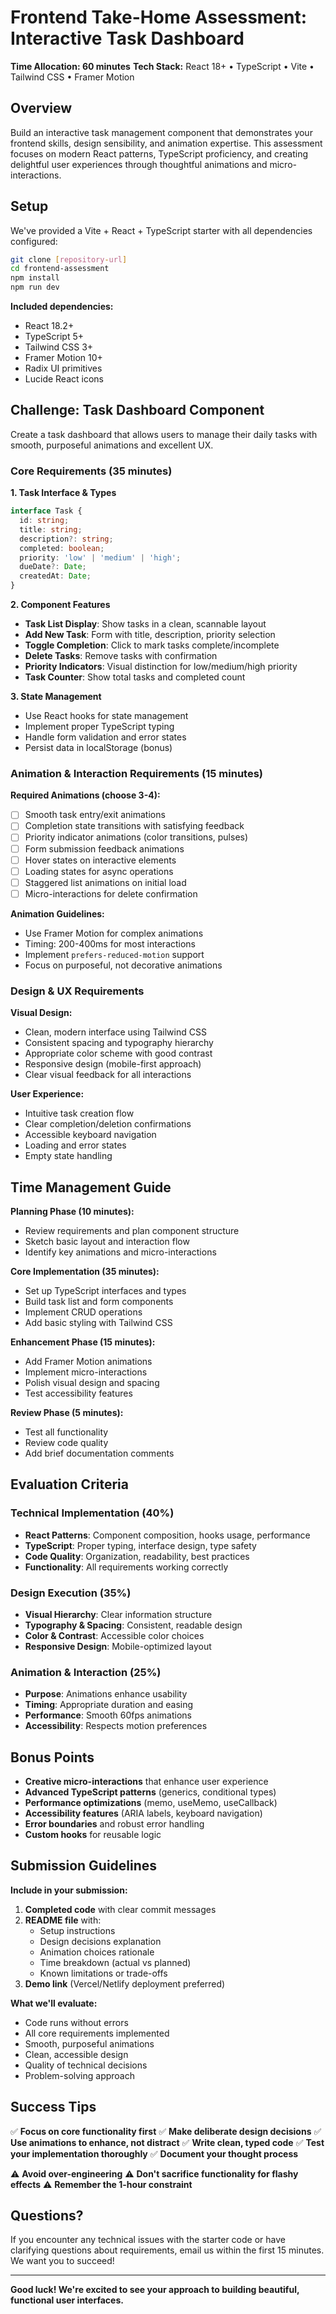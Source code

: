 # Frontend Take-Home Assessment: Interactive Task Dashboard

**Time Allocation: 60 minutes**
**Tech Stack:** React 18+ • TypeScript • Vite • Tailwind CSS • Framer Motion

## Overview

Build an interactive task management component that demonstrates your frontend skills, design sensibility, and animation expertise. This assessment focuses on modern React patterns, TypeScript proficiency, and creating delightful user experiences through thoughtful animations and micro-interactions.

## Setup

We've provided a Vite + React + TypeScript starter with all dependencies configured:

```bash
git clone [repository-url]
cd frontend-assessment
npm install
npm run dev
```

**Included dependencies:**

- React 18.2+
- TypeScript 5+
- Tailwind CSS 3+
- Framer Motion 10+
- Radix UI primitives
- Lucide React icons

## Challenge: Task Dashboard Component

Create a task dashboard that allows users to manage their daily tasks with smooth, purposeful animations and excellent UX.

### Core Requirements (35 minutes)

**1. Task Interface & Types**

```typescript
interface Task {
  id: string;
  title: string;
  description?: string;
  completed: boolean;
  priority: 'low' | 'medium' | 'high';
  dueDate?: Date;
  createdAt: Date;
}
```

**2. Component Features**

- **Task List Display**: Show tasks in a clean, scannable layout
- **Add New Task**: Form with title, description, priority selection
- **Toggle Completion**: Click to mark tasks complete/incomplete
- **Delete Tasks**: Remove tasks with confirmation
- **Priority Indicators**: Visual distinction for low/medium/high priority
- **Task Counter**: Show total tasks and completed count

**3. State Management**

- Use React hooks for state management
- Implement proper TypeScript typing
- Handle form validation and error states
- Persist data in localStorage (bonus)

### Animation & Interaction Requirements (15 minutes)

**Required Animations (choose 3-4):**

- [ ] Smooth task entry/exit animations
- [ ] Completion state transitions with satisfying feedback
- [ ] Priority indicator animations (color transitions, pulses)
- [ ] Form submission feedback animations
- [ ] Hover states on interactive elements
- [ ] Loading states for async operations
- [ ] Staggered list animations on initial load
- [ ] Micro-interactions for delete confirmation

**Animation Guidelines:**

- Use Framer Motion for complex animations
- Timing: 200-400ms for most interactions
- Implement `prefers-reduced-motion` support
- Focus on purposeful, not decorative animations

### Design & UX Requirements

**Visual Design:**

- Clean, modern interface using Tailwind CSS
- Consistent spacing and typography hierarchy
- Appropriate color scheme with good contrast
- Responsive design (mobile-first approach)
- Clear visual feedback for all interactions

**User Experience:**

- Intuitive task creation flow
- Clear completion/deletion confirmations
- Accessible keyboard navigation
- Loading and error states
- Empty state handling

## Time Management Guide

**Planning Phase (10 minutes):**

- Review requirements and plan component structure
- Sketch basic layout and interaction flow
- Identify key animations and micro-interactions

**Core Implementation (35 minutes):**

- Set up TypeScript interfaces and types
- Build task list and form components
- Implement CRUD operations
- Add basic styling with Tailwind CSS

**Enhancement Phase (15 minutes):**

- Add Framer Motion animations
- Implement micro-interactions
- Polish visual design and spacing
- Test accessibility features

**Review Phase (5 minutes):**

- Test all functionality
- Review code quality
- Add brief documentation comments

## Evaluation Criteria

### Technical Implementation (40%)

- **React Patterns**: Component composition, hooks usage, performance
- **TypeScript**: Proper typing, interface design, type safety
- **Code Quality**: Organization, readability, best practices
- **Functionality**: All requirements working correctly

### Design Execution (35%)

- **Visual Hierarchy**: Clear information structure
- **Typography & Spacing**: Consistent, readable design
- **Color & Contrast**: Accessible color choices
- **Responsive Design**: Mobile-optimized layout

### Animation & Interaction (25%)

- **Purpose**: Animations enhance usability
- **Timing**: Appropriate duration and easing
- **Performance**: Smooth 60fps animations
- **Accessibility**: Respects motion preferences

## Bonus Points

- **Creative micro-interactions** that enhance user experience
- **Advanced TypeScript patterns** (generics, conditional types)
- **Performance optimizations** (memo, useMemo, useCallback)
- **Accessibility features** (ARIA labels, keyboard navigation)
- **Error boundaries** and robust error handling
- **Custom hooks** for reusable logic

## Submission Guidelines

**Include in your submission:**

1. **Completed code** with clear commit messages
2. **README file** with:
   - Setup instructions
   - Design decisions explanation
   - Animation choices rationale
   - Time breakdown (actual vs planned)
   - Known limitations or trade-offs
3. **Demo link** (Vercel/Netlify deployment preferred)

**What we'll evaluate:**

- Code runs without errors
- All core requirements implemented
- Smooth, purposeful animations
- Clean, accessible design
- Quality of technical decisions
- Problem-solving approach

## Success Tips

✅ **Focus on core functionality first**
✅ **Make deliberate design decisions**
✅ **Use animations to enhance, not distract**
✅ **Write clean, typed code**
✅ **Test your implementation thoroughly**
✅ **Document your thought process**

⚠️ **Avoid over-engineering**
⚠️ **Don't sacrifice functionality for flashy effects**
⚠️ **Remember the 1-hour constraint**

## Questions?

If you encounter any technical issues with the starter code or have clarifying questions about requirements, email us within the first 15 minutes. We want you to succeed!

---

**Good luck! We're excited to see your approach to building beautiful, functional user interfaces.**
